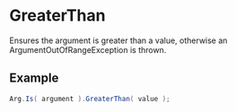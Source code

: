 # GreaterThan

Ensures the argument is greater than a value, otherwise an ArgumentOutOfRangeException is thrown.

## Example

``` c#
Arg.Is( argument ).GreaterThan( value );
```